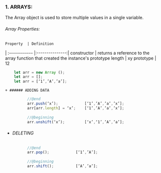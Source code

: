 
### 1. ARRAYS:
The Array object is used to store multiple values in a single variable.
###### Array Properties:
    Property  | Definition
| :------------ |:---------------:|
constructor  | returns a reference to the array function that created the instance's prototype
length  | xy
prototype  | 12

```js
    let arr = new Array ();
    let arr = [];
    let arr = [‘1’,’A’,’a’];
```
    + ###### ADDING DATA	
```js
          //@end
          arr.push(‘x’);            [‘1’,’A’,’a’,’x’];
          arr[arr.length] = ‘x’;    [‘1’,’A’,’a’,’x’];
          
          //@beginning    
          arr.unshift(‘x’);         [‘x’,‘1’,’A’,’a’];
```
+ ###### DELETING
```js
          //@end
          arr.pop();            [‘1’,’A’];
          
          //@beginning
          arr.shift();          [’A’,’a’];
```



